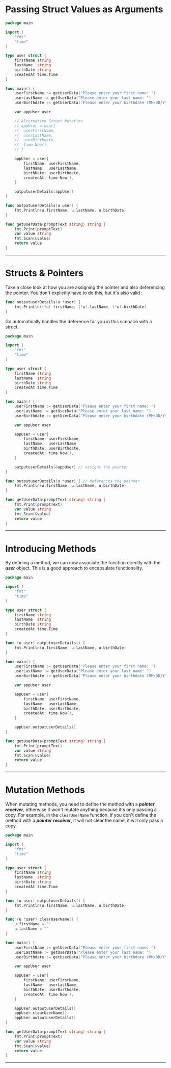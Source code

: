 # Passing Struct Values as Arguments

```go
package main

import (
	"fmt"
	"time"
)

type user struct {
	firstName string
	lastName  string
	birthDate string
	createdAt time.Time
}

func main() {
	userFirstName := getUserData("Please enter your first name: ")
	userLastName := getUserData("Please enter your last name: ")
	userBirthdate := getUserData("Please enter your birthdate (MM/DD/YYYY): ")

	var appUser user

	// Alternative Struct Notation
	// appUser = user{
	// 	userFirstName,
	// 	userLastName,
	// 	userBirthdate,
	// 	time.Now(),
	// }

	appUser = user{
		firstName: userFirstName,
		lastName:  userLastName,
		birthDate: userBirthdate,
		createdAt: time.Now(),
	}

	outputuserDetails(appUser)
}

func outputuserDetails(u user) {
	fmt.Println(u.firstName, u.lastName, u.birthDate)
}

func getUserData(promptText string) string {
	fmt.Print(promptText)
	var value string
	fmt.Scan(&value)
	return value
}
```

---

# Structs & Pointers

Take a close look at how you are assigning the pointer and also deferencing the pointer. You don't explicitly have to do this, but it's also valid : 

```go
func outputuserDetails(u *user) {
	fmt.Println((*u).firstName, (*u).lastName, (*u).birthDate)
}
```

Go automatically handles the deference for you in this scenario with a struct.

```go
package main

import (
	"fmt"
	"time"
)

type user struct {
	firstName string
	lastName  string
	birthDate string
	createdAt time.Time
}

func main() {
	userFirstName := getUserData("Please enter your first name: ")
	userLastName := getUserData("Please enter your last name: ")
	userBirthdate := getUserData("Please enter your birthdate (MM/DD/YYYY): ")

	var appUser user

	appUser = user{
		firstName: userFirstName,
		lastName:  userLastName,
		birthDate: userBirthdate,
		createdAt: time.Now(),
	}

	outputuserDetails(&appUser) // assigns the pointer
}

func outputuserDetails(u *user) { // deferences the pointer
	fmt.Println(u.firstName, u.lastName, u.birthDate)
}

func getUserData(promptText string) string {
	fmt.Print(promptText)
	var value string
	fmt.Scan(&value)
	return value
}
```

---

# Introducing Methods

By defining a method, we can now associate the function directly with the **_user_** object. This is a good approach to encapsulate functionality.

```go
package main

import (
	"fmt"
	"time"
)

type user struct {
	firstName string
	lastName  string
	birthDate string
	createdAt time.Time
}

func (u user) outputuserDetails() {
	fmt.Println(u.firstName, u.lastName, u.birthDate)
}

func main() {
	userFirstName := getUserData("Please enter your first name: ")
	userLastName := getUserData("Please enter your last name: ")
	userBirthdate := getUserData("Please enter your birthdate (MM/DD/YYYY): ")

	var appUser user

	appUser = user{
		firstName: userFirstName,
		lastName:  userLastName,
		birthDate: userBirthdate,
		createdAt: time.Now(),
	}

	appUser.outputuserDetails()
}

func getUserData(promptText string) string {
	fmt.Print(promptText)
	var value string
	fmt.Scan(&value)
	return value
}
```

---

# Mutation Methods

When mutating methods, you need to define the method with a **_pointer receiver_**, otherwise it won't mutate anything because it's only passing a copy. For example, in the `clearUserName` function, if you don't define the method with a **_pointer receiver_**, it will not clear the name, it will only pass a copy.

```go
package main

import (
	"fmt"
	"time"
)

type user struct {
	firstName string
	lastName  string
	birthDate string
	createdAt time.Time
}

func (u user) outputuserDetails() {
	fmt.Println(u.firstName, u.lastName, u.birthDate)
}

func (u *user) clearUserName() {
	u.firstName = ""
	u.lastName = ""
}

func main() {
	userFirstName := getUserData("Please enter your first name: ")
	userLastName := getUserData("Please enter your last name: ")
	userBirthdate := getUserData("Please enter your birthdate (MM/DD/YYYY): ")

	var appUser user

	appUser = user{
		firstName: userFirstName,
		lastName:  userLastName,
		birthDate: userBirthdate,
		createdAt: time.Now(),
	}

	appUser.outputuserDetails()
	appUser.clearUserName()
	appUser.outputuserDetails()
}

func getUserData(promptText string) string {
	fmt.Print(promptText)
	var value string
	fmt.Scan(&value)
	return value
}
```

---

